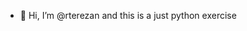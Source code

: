 - 👋 Hi, I’m @rterezan and this is a just python exercise


<!---
rterezan/rterezan is a ✨ special ✨ repository because its `README.md` (this file) appears on your GitHub profile.
You can click the Preview link to take a look at your changes.
--->
